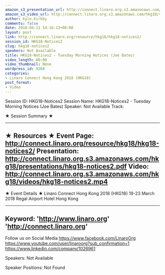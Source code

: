 ```yaml
---
amazon_s3_presentation_url: http://connect.linaro.org.s3.amazonaws.com/hkg18/presentations/hkg18-notices2.pdf
amazon_s3_video_url: http://connect.linaro.org.s3.amazonaws.com/hkg18/videos/hkg18-notices2.mp4
author: kyle.kirkby
comments: false
date: 2018-04-11 14:16:13+00:00
layout: post
link: http://connect.linaro.org/resource/hkg18/hkg18-notices2/
session_id: HKG18-Notices2
slug: hkg18-notices2
speakers: Not Available
title: HKG18-Notices2 - Tuesday Morning Notices (Joe Bates)
video_length: 00:00
video_thumbnail: None
wordpress_id: 9268
categories:
- Linaro Connect Hong Kong 2018 (HKG18)
post_format:
- Video
---
```


Session ID: HKG18-Notices2
Session Name: HKG18-Notices2 - Tuesday Morning Notices (Joe Bates)
Speaker: Not Available
Track: 


★ Session Summary ★

---------------------------------------------------
★ Resources ★
Event Page: http://connect.linaro.org/resource/hkg18/hkg18-notices2/
Presentation: http://connect.linaro.org.s3.amazonaws.com/hkg18/presentations/hkg18-notices2.pdf
Video: http://connect.linaro.org.s3.amazonaws.com/hkg18/videos/hkg18-notices2.mp4
 ---------------------------------------------------
★ Event Details ★
Linaro Connect Hong Kong 2018 (HKG18)
19-23 March 2018 
Regal Airport Hotel Hong Kong

---------------------------------------------------
Keyword: 
'http://www.linaro.org'
'http://connect.linaro.org'
---------------------------------------------------
Follow us on Social Media
https://www.facebook.com/LinaroOrg
https://www.youtube.com/user/linaroorg?sub_confirmation=1
https://www.linkedin.com/company/1026961

Speakers: Not Available

Speaker Positions: Not Found



